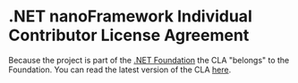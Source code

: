 # .NET nanoFramework Individual Contributor License Agreement

Because the project is part of the [.NET Foundation](https://dotnetfoundation.org/) the CLA "belongs" to the Foundation.
You can read the latest version of the CLA [here](https://cla.dotnetfoundation.org).
